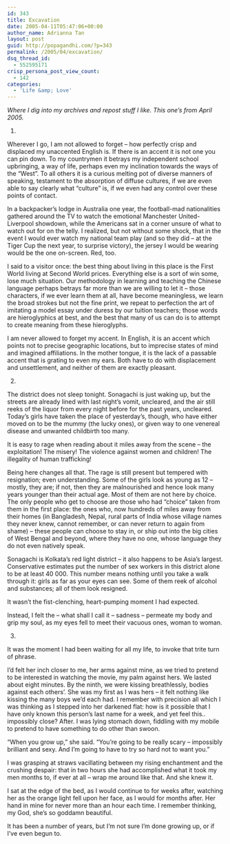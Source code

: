 ```yaml
---
id: 343
title: Excavation
date: 2005-04-11T05:47:06+00:00
author_name: Adrianna Tan
layout: post
guid: http://popagandhi.com/?p=343
permalink: /2005/04/excavation/
dsq_thread_id:
  - 552595171
crisp_persona_post_view_count:
  - 142
categories:
  - 'Life &amp; Love'
---
```

_Where I dig into my archives and repost stuff I like. This one&#8217;s from April 2005._

1.

Wherever I go, I am not allowed to forget – how perfectly crisp and displaced my unaccented English is. If there is an accent it is not one you can pin down. To my countrymen it betrays my independent school upbringing, a way of life, perhaps even my inclination towards the ways of the “West”. To all others it is a curious melting pot of diverse manners of speaking, testament to the absorption of diffuse cultures, if we are even able to say clearly what “culture” is, if we even had any control over these points of contact.

In a backpacker’s lodge in Australia one year, the football-mad nationalities gathered around the TV to watch the emotional Manchester United-Liverpool showdown, while the Americans sat in a corner unsure of what to watch out for on the telly. I realized, but not without some shock, that in the event I would ever watch my national team play (and so they did – at the Tiger Cup the next year, to surprise victory), the jersey I would be wearing would be the one on-screen. Red, too.

I said to a visitor once: the best thing about living in this place is the First World living at Second World prices. Everything else is a sort of win some, lose much situation. Our methodology in learning and teaching the Chinese language perhaps betrays far more than we are willing to let it – those characters, if we ever learn them at all, have become meaningless, we learn the broad strokes but not the fine print, we repeat to perfection the art of imitating a model essay under duress by our tuition teachers; those words are hieroglyphics at best, and the best that many of us can do is to attempt to create meaning from these hieroglyphs.

I am never allowed to forget my accent. In English, it is an accent which points not to precise geographic locations, but to imprecise states of mind and imagined affiliations. In the mother tongue, it is the lack of a passable accent that is grating to even my ears. Both have to do with displacement and unsettlement, and neither of them are exactly pleasant.

2.

The district does not sleep tonight. Sonagachi is just waking up, but the streets are already lined with last night’s vomit, uncleared, and the air still reeks of the liquor from every night before for the past years, uncleared. Today’s girls have taken the place of yesterday’s, though, who have either moved on to be the mummy (the lucky ones), or given way to one venereal disease and unwanted childbirth too many.

It is easy to rage when reading about it miles away from the scene – the exploitation! The misery! The violence against women and children! The illegality of human trafficking!

Being here changes all that. The rage is still present but tempered with resignation; even understanding. Some of the girls look as young as 12 – mostly, they are; if not, then they are malnourished and hence look many years younger than their actual age. Most of them are not here by choice. The only people who get to choose are those who had “choice” taken from them in the first place: the ones who, now hundreds of miles away from their homes (in Bangladesh, Nepal, rural parts of India whose village names they never knew, cannot remember, or can never return to again from shame) – these people can choose to stay in, or ship out into the big cities of West Bengal and beyond, where they have no one, whose language they do not even natively speak.

Sonagachi is Kolkata’s red light district – it also happens to be Asia’s largest. Conservative estimates put the number of sex workers in this district alone to be at least 40 000. This number means nothing until you take a walk through it: girls as far as your eyes can see. Some of them reek of alcohol and substances; all of them look resigned.

It wasn’t the fist-clenching, heart-pumping moment I had expected.

Instead, I felt the – what shall I call it – sadness – permeate my body and grip my soul, as my eyes fell to meet their vacuous ones, woman to woman.

3.

It was the moment I had been waiting for all my life, to invoke that trite turn of phrase.

I’d felt her inch closer to me, her arms against mine, as we tried to pretend to be interested in watching the movie, my palm against hers. We lasted about eight minutes. By the ninth, we were kissing breathlessly, bodies against each others’. She was my first as I was hers – it felt nothing like kissing the many boys we’d each had. I remember with precision all which I was thinking as I stepped into her darkened flat: how is it possible that I have only known this person’s last name for a week, and yet feel this.. impossibly close? After. I was lying stomach down, fiddling with my mobile to pretend to have something to do other than swoon.

“When you grow up,” she said. “You’re going to be really scary – impossibly brilliant and sexy. And I’m going to have to try so hard not to want you.”

I was grasping at straws vacillating between my rising enchantment and the crushing despair: that in two hours she had accomplished what it took my men months to, if ever at all – wrap me around like that. And she knew it.

I sat at the edge of the bed, as I would continue to for weeks after, watching her as the orange light fell upon her face, as I would for months after. Her hand in mine for never more than an hour each time. I remember thinking, my God, she’s so goddamn beautiful.

It has been a number of years, but I’m not sure I’m done growing up, or if I’ve even begun to.
